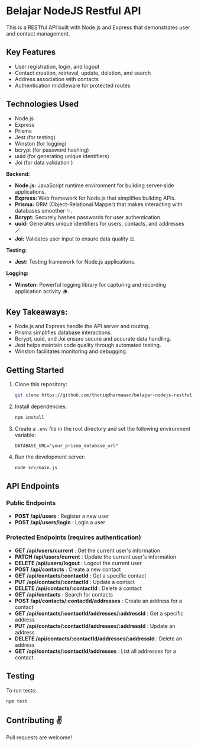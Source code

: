 # Belajar NodeJS Restful API

This is a RESTful API built with Node.js and Express that demonstrates user and contact management.

## Key Features

- User registration, login, and logout
- Contact creation, retrieval, update, deletion, and search
- Address association with contacts
- Authentication middleware for protected routes

## Technologies Used


- Node.js
- Express
- Prisma
- Jest (for testing)
- Winston (for logging)
- bcrypt (for password hashing)
- uuid (for generating unique identifiers)
- Joi (for data validation )

**Backend:**

* **Node.js:** JavaScript runtime environment for building server-side applications.
* **Express:** Web framework for Node.js that simplifies building APIs.
* **Prisma:** ORM (Object-Relational Mapper) that makes interacting with databases smoother ✨.
* **Bcrypt:** Securely hashes passwords for user authentication.
* **uuid:** Generates unique identifiers for users, contacts, and addresses 🪄.
* **Joi:** Validates user input to ensure data quality ⚖️.

**Testing:**

* **Jest:** Testing framework for Node.js applications.

**Logging:**

* **Winston:** Powerful logging library for capturing and recording application activity 🪵.

## Key Takeaways:

* Node.js and Express handle the API server and routing.
* Prisma simplifies database interactions.
* Bcrypt, uuid, and Joi ensure secure and accurate data handling.
* Jest helps maintain code quality through automated testing.
* Winston facilitates monitoring and debugging.



## Getting Started

1. Clone this repository:

   ```bash
   git clone https://github.com/thoriqdharmawan/belajar-nodejs-restful-api.git
   ```

2. Install dependencies:

   ```bash
   npm install
   ```

3. Create a `.env` file in the root directory and set the following environment variable:

   ```
   DATABASE_URL="your_prisma_database_url"
   ```

4. Run the development server:

   ```bash
   node src/main.js
   ```

## API Endpoints

### Public Endpoints

- **POST /api/users** : Register a new user
- **POST /api/users/login** : Login a user

### Protected Endpoints (requires authentication)

- **GET /api/users/current** : Get the current user's information
- **PATCH /api/users/current** : Update the current user's information
- **DELETE /api/users/logout** : Logout the current user
- **POST /api/contacts** : Create a new contact
- **GET /api/contacts/:contactId** : Get a specific contact
- **PUT /api/contacts/:contactId** : Update a contact
- **DELETE /api/contacts/:contactId** : Delete a contact
- **GET /api/contacts** : Search for contacts
- **POST /api/contacts/:contactId/addresses** : Create an address for a contact
- **GET /api/contacts/:contactId/addresses/:addressId** : Get a specific address
- **PUT /api/contacts/:contactId/addresses/:addressId** : Update an address
- **DELETE /api/contacts/:contactId/addresses/:addressId** : Delete an address
- **GET /api/contacts/:contactId/addresses** : List all addresses for a contact

## Testing

To run tests:

```bash
npm test
```

## Contributing ✌️

Pull requests are welcome!
